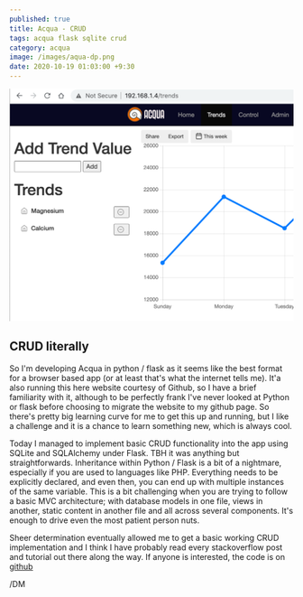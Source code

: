 ```yaml
---
published: true
title: Acqua - CRUD
tags: acqua flask sqlite crud
category: acqua
image: /images/aqua-dp.png
date: 2020-10-19 01:03:00 +9:30
---
```


![/images/acqua-crud.png](/images/acqua-crud.png)

## CRUD literally

So I'm developing Acqua in python / flask as it seems like the best format for a browser based app (or at least that's what the internet tells me). It'a also running this here website courtesy of Github, so I have a brief familiarity with it, although to be perfectly frank I've never looked at Python or flask before choosing to migrate the website to my github page. So there's pretty big learning curve for me to get this up and running, but I like a challenge and it is a chance to learn something new, which is always cool.

Today I managed to implement basic CRUD functionality into the app using SQLite and SQLAlchemy under Flask. TBH it was anything but straightforwards. Inheritance within Python / Flask is a bit of a nightmare, especially if you are used to languages like PHP. Everything needs to be explicitly declared, and even then, you can end up with multiple instances of the same variable. This is a bit challenging when you are trying to follow a basic MVC architecture; with database models in one file, views in another, static content in another file and all across several components. It's enough to drive even the most patient person nuts.

Sheer determination eventually allowed me to get a basic working CRUD implementation and I think I have probably read every stackoverflow post and tutorial out there along the way. If anyone is interested, the code is on [github](https://github.com/DeeEmm/Acqua) 

/DM